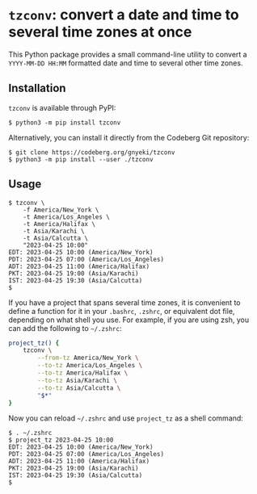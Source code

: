 
# `tzconv`: convert a date and time to several time zones at once

This Python package provides a small command-line utility to convert a `YYYY-MM-DD HH:MM` formatted date and time to several other time zones.

## Installation

`tzconv` is available through PyPI:

```
$ python3 -m pip install tzconv
```

Alternatively, you can install it directly from the Codeberg Git repository:

```
$ git clone https://codeberg.org/gnyeki/tzconv
$ python3 -m pip install --user ./tzconv
```

## Usage

```
$ tzconv \
    -f America/New_York \
    -t America/Los_Angeles \
    -t America/Halifax \
    -t Asia/Karachi \
    -t Asia/Calcutta \
    "2023-04-25 10:00"
EDT: 2023-04-25 10:00 (America/New_York)
PDT: 2023-04-25 07:00 (America/Los_Angeles)
ADT: 2023-04-25 11:00 (America/Halifax)
PKT: 2023-04-25 19:00 (Asia/Karachi)
IST: 2023-04-25 19:30 (Asia/Calcutta)
$
```

If you have a project that spans several time zones, it is convenient to define a function for it in your `.bashrc`, `.zshrc`, or equivalent dot file, depending on what shell you use.
For example, if you are using zsh, you can add the following to `~/.zshrc`:

```sh
project_tz() {
    tzconv \
        --from-tz America/New_York \
        --to-tz America/Los_Angeles \
        --to-tz America/Halifax \
        --to-tz Asia/Karachi \
        --to-tz Asia/Calcutta \
        "$*"
}
```

Now you can reload `~/.zshrc` and use `project_tz` as a shell command:

```
$ . ~/.zshrc
$ project_tz 2023-04-25 10:00
EDT: 2023-04-25 10:00 (America/New_York)
PDT: 2023-04-25 07:00 (America/Los_Angeles)
ADT: 2023-04-25 11:00 (America/Halifax)
PKT: 2023-04-25 19:00 (Asia/Karachi)
IST: 2023-04-25 19:30 (Asia/Calcutta)
$
```

